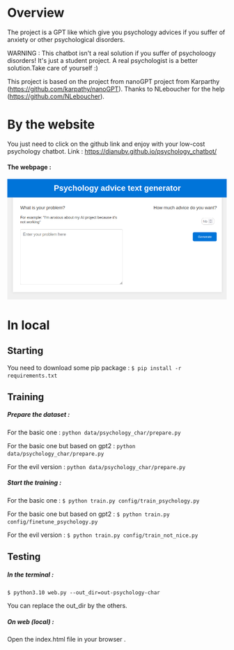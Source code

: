 # Overview
The project is a GPT like which give you psychology advices if you suffer of anxiety or other psychological disorders.

WARNING : This chatbot isn't a real solution if you suffer of psycholoogy disorders! It's just a student project. A real psychologist is a better solution.Take care of yourself :)

This project is based on the project from nanoGPT project from Karparthy (https://github.com/karpathy/nanoGPT). Thanks to NLeboucher for the help (https://github.com/NLeboucher).

# By the website
You just need to click on the github link and enjoy with your low-cost psychology chatbot. 
Link : https://dianubv.github.io/psychology_chatbot/

#### The webpage : 
![Alt text](image.png)

# In local
## Starting 
You need to download some pip package :
``$ pip install -r requirements.txt``

## Training 
##### Prepare the dataset :
For the basic one :
``python data/psychology_char/prepare.py``

For the basic one but based on gpt2 : 
``python data/psychology_char/prepare.py``

For the evil version : 
``python data/psychology_char/prepare.py``

##### Start the training :
For the basic one :
``$ python train.py config/train_psychology.py``

For the basic one but based on gpt2 : 
``$ python train.py config/finetune_psychology.py``

For the evil version : 
``$ python train.py config/train_not_nice.py``

## Testing
##### In the terminal :
``$ python3.10 web.py --out_dir=out-psychology-char``

You can replace the out_dir by the others. 

##### On web (local) :
Open the index.html file in your browser .

